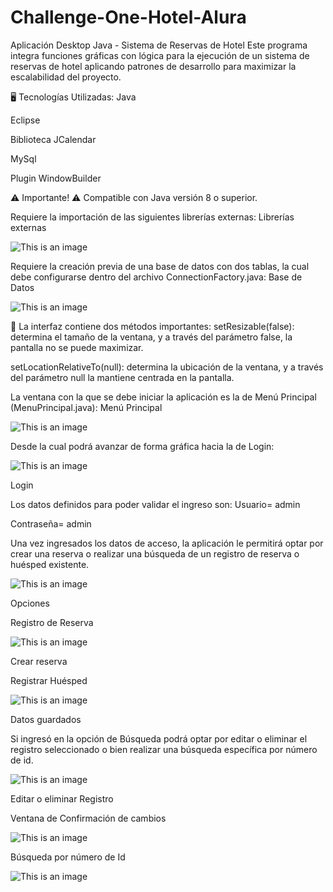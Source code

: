 # Challenge-One-Hotel-Alura

Aplicación Desktop Java - Sistema de Reservas de Hotel
Este programa integra funciones gráficas con lógica para la ejecución de un sistema de reservas de hotel aplicando patrones de desarrollo para maximizar la escalabilidad del proyecto.

🖥️ Tecnologías Utilizadas:
Java

Eclipse

Biblioteca JCalendar

MySql

Plugin WindowBuilder

⚠️ Importante! ⚠️
Compatible con Java versión 8 o superior.

Requiere la importación de las siguientes librerías externas:
Librerías externas

![This is an image](https://github.com/luisfe82/Challenge-One-Hotel-Alura/blob/main/img%20hotel/Diapositiva1.JPG)

Requiere la creación previa de una base de datos con dos tablas, la cual debe configurarse dentro del archivo ConnectionFactory.java:
Base de Datos

![This is an image](https://github.com/luisfe82/Challenge-One-Hotel-Alura/blob/main/img%20hotel/Diapositiva2.JPG)

🎨 La interfaz contiene dos métodos importantes:
setResizable(false): determina el tamaño de la ventana, y a través del parámetro false, la pantalla no se puede maximizar.

setLocationRelativeTo(null): determina la ubicación de la ventana, y a través del parámetro null la mantiene centrada en la pantalla.

La ventana con la que se debe iniciar la aplicación es la de Menú Principal (MenuPrincipal.java):
Menú Principal

![This is an image](https://github.com/luisfe82/Challenge-One-Hotel-Alura/blob/main/img%20hotel/Diapositiva3.JPG)

Desde la cual podrá avanzar de forma gráfica hacia la de Login:

![This is an image](https://github.com/luisfe82/Challenge-One-Hotel-Alura/blob/main/img%20hotel/Diapositiva4.JPG)

Login

Los datos definidos para poder validar el ingreso son:
Usuario= admin

Contraseña= admin

Una vez ingresados los datos de acceso, la aplicación le permitirá optar por crear una reserva o realizar una búsqueda de un registro de reserva o huésped existente.

![This is an image](https://github.com/luisfe82/Challenge-One-Hotel-Alura/blob/main/img%20hotel/Diapositiva5.JPG)

Opciones

Registro de Reserva

![This is an image](https://github.com/luisfe82/Challenge-One-Hotel-Alura/blob/main/img%20hotel/Diapositiva6.JPG)

Crear reserva

Registrar Huésped

![This is an image](https://github.com/luisfe82/Challenge-One-Hotel-Alura/blob/main/img%20hotel/Diapositiva7.JPG)

Datos guardados

Si ingresó en la opción de Búsqueda podrá optar por editar o eliminar el registro seleccionado o bien realizar una búsqueda específica por número de id.

![This is an image](https://github.com/luisfe82/Challenge-One-Hotel-Alura/blob/main/img%20hotel/Diapositiva8.JPG)

Editar o eliminar Registro

Ventana de Confirmación de cambios

![This is an image](https://github.com/luisfe82/Challenge-One-Hotel-Alura/blob/main/img%20hotel/Diapositiva9.JPG)

Búsqueda por número de Id

![This is an image](https://github.com/luisfe82/Challenge-One-Hotel-Alura/blob/main/img%20hotel/Diapositiva10.JPG)

